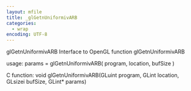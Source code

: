 ```yaml
---
layout: mfile
title: _glGetnUniformivARB
categories:
  - wrap
encoding: UTF-8
---
```


glGetnUniformivARB  Interface to OpenGL function glGetnUniformivARB

usage:  params = glGetnUniformivARB( program, location, bufSize )

C function:  void glGetnUniformivARB(GLuint program, GLint location, GLsizei bufSize, GLint\* params)